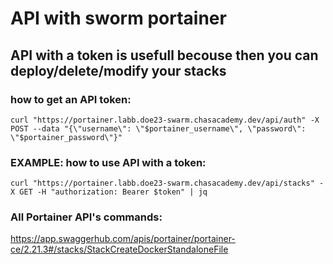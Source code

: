 # API with sworm portainer

## API with a token is usefull becouse then you can deploy/delete/modify your stacks

### how to get an API token:
```
curl "https://portainer.labb.doe23-swarm.chasacademy.dev/api/auth" -X POST --data "{\"username\": \"$portainer_username\", \"password\": \"$portainer_password\"}"
```

### EXAMPLE: how to use API with a token:
```
curl "https://portainer.labb.doe23-swarm.chasacademy.dev/api/stacks" -X GET -H "authorization: Bearer $token" | jq
```

### All Portainer API's commands:
https://app.swaggerhub.com/apis/portainer/portainer-ce/2.21.3#/stacks/StackCreateDockerStandaloneFile
